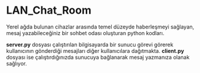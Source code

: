 # LAN_Chat_Room

Yerel ağda bulunan cihazlar arasında temel düzeyde haberleşmeyi sağlayan, mesaj yazabileceğiniz bir sohbet odası oluşturan python kodları.
<br>

**server.py** dosyası çalıştırılan bilgisayarda bir sunucu görevi görerek kullanıcının gönderdiği mesajları diğer kullanıcılara dağıtmakta.
**client.py** dosyası ise çalıştırdığınızda sunucuya bağlanarak mesaj yazmanıza olanak sağlıyor.
